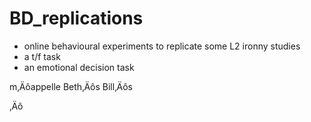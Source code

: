 # BD_replications
 
 - online behavioural experiments to replicate some L2 ironny studies
 - a t/f task
 - an emotional decision task


m‚Äôappelle
Beth‚Äôs
Bill‚Äôs 


‚Äô